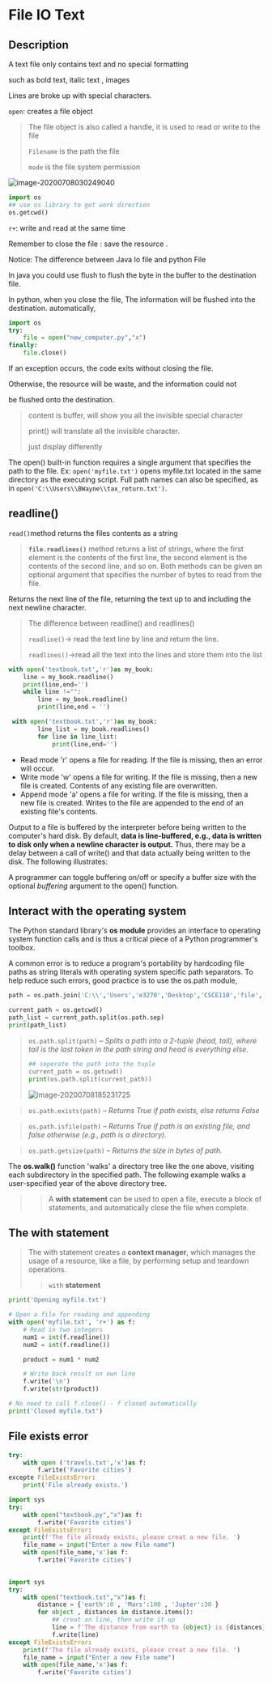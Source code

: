 # File IO Text

## Description

A text file only contains text and no special formatting 

such as bold text, italic text , images



Lines are broke up with special characters. 

`open`: creates a file object 

> The file object is also called a handle, it is used to read or write to the file
>
> `Filename` is the path the file
>
> `mode` is the file system permission

![image-20200708030249040](C:\Users\e3270\AppData\Roaming\Typora\typora-user-images\image-20200708030249040.png)

```python
import os
## use os library to get work direction 
os.getcwd()

```

`r+`: write and read at the same time

Remember to close the file : save the resource .

Notice: The difference between Java Io file and python File

In java you could use flush to flush the byte in the buffer to the destination file.

In python, when you close the file, The information will be flushed into the destination. automatically, 



```python
import os
try:
    file = open("new_computer.py","x")
finally:
    file.close()
```

If an exception occurs, the code exits without closing the file.

Otherwise, the resource will be waste, and the information could not 

be flushed onto the destination.



> content is buffer, will show you all the invisible special character
>
> print() will translate all the invisible character.
>
> just display differently
>
> 

The open() built-in function requires a single argument that specifies the path to the file. Ex: `open('myfile.txt')` opens myfile.txt located in the same directory as the executing script. Full path names can also be specified, as in `open('C:\\Users\\BWayne\\tax_return.txt')`.



## readline()

`read()`method returns the files contents as a string

> **`file.readlines()`** method returns a list of strings, where the first element is the contents of the first line, the second element is the contents of the second line, and so on. Both methods can be given an optional argument that specifies the number of bytes to read from the file. 

Returns the next line of the file, returning the text up to and including the next newline character. 

> The difference between readline() and readlines()
>
> `readline()`-> read the text  line by line and return the line.
>
> `readlines()`->read all the text into the lines and store them into the list

```python
with open('textbook.txt','r')as my_book:
    line = my_book.readline()
    print(line,end='')
    while line !="":
        line = my_book.readline()
        print(line,end = '')
```

```python
 with open('textbook.txt','r')as my_book:
        line_list = my_book.readlines()
        for line in line_list:
            print(line,end='')


```













- Read mode 'r' opens a file for reading. If the file is missing, then an error will occur.
- Write mode 'w' opens a file for writing. If the file is missing, then a new file is created. Contents of any existing file are overwritten.
- Append mode 'a' opens a file for writing. If the file is missing, then a new file is created. Writes to the file are appended to the end of an existing file's contents.

 Output to a file is buffered by the interpreter before being written to the computer's hard disk. By default, **data is line-buffered, e.g., data is written to disk only when a newline character is output.** Thus, there may be a delay between a call of write() and that data actually being written to the disk. The following illustrates:



A programmer can toggle buffering on/off or specify a buffer size with the optional *buffering* argument to the open() function.



## Interact with the operating system

 The Python standard library's **os module** provides an interface to operating system function calls and is thus a critical piece of a Python programmer's toolbox.

A common error is to reduce a program's portability by hardcoding file paths as string literals with operating system specific path separators. To help reduce such errors, good practice is to use the os.path module,



```python
path = os.path.join('C:\\','Users','e3270','Desktop','CSCE110','file','mydata.txt')
```

```python
current_path = os.getcwd()
path_list = current_path.split(os.path.sep)
print(path_list)
```

> `os.path.split(path)` – *Splits a path into a 2-tuple (head, tail), where tail is the last token in the path string and head is everything else.*
>
> ```python
> ## seperate the path into the tuple
> current_path = os.getcwd()
> print(os.path.split(current_path))
> ```
>
> ![image-20200708185231725](C:\Users\e3270\AppData\Roaming\Typora\typora-user-images\image-20200708185231725.png)



> `os.path.exists(path)` – *Returns True if path exists, else returns False*



> `os.path.isfile(path)` – *Returns True if path is an existing file, and false otherwise (e.g., path is a directory).*



> `os.path.getsize(path)` – *Returns the size in bytes of path.*





The **os.walk()** function 'walks' a directory tree like the one above, visiting each subdirectory in the specified path. The following example walks a user-specified year of the above directory tree.





> > A **with statement** can be used to open a file, execute a block of statements, and automatically close the file when complete.







## The with statement 



> The with statement creates a **context manager**, which manages the usage of a resource, like a file, by performing setup and teardown operations.
>
> > `with` **statement**

```python
print('Opening myfile.txt')

# Open a file for reading and appending
with open('myfile.txt', 'r+') as f:
    # Read in two integers
    num1 = int(f.readline())
    num2 = int(f.readline())

    product = num1 * num2

    # Write back result on own line
    f.write('\n')
    f.write(str(product))

# No need to call f.close() - f closed automatically 
print('Closed myfile.txt')
```



## File exists error

```python
try:
    with open ('travels.txt','x')as f:
        f.write('Favorite cities')
excepte FileExistsError:
    print('File already exists.')
```



```python
import sys
try:
    with open("textbook.py","x")as f:
        f.write('Favorite cities')
except FileExistsError:
    print(f'The file already exists, please creat a new file. ')
    file_name = input("Enter a new File name")
    with open(file_name,'x')as f:
        f.write('Favorite cities')
    
```



```python
import sys
try:
    with open("textbook.txt","x")as f:
        distance = {'earth':0 , 'Mars':100 , 'Jupter':30 }
        for object , distances in distance.items():
            ## creat an line, then write it up 
            line = f'The distance from earth to {object} is {distances}\n'
            f.write(line)
except FileExistsError:
    print(f'The file already exists, please creat a new file. ')
    file_name = input("Enter a new File name")
    with open(file_name,'x')as f:
        f.write('Favorite cities')
```